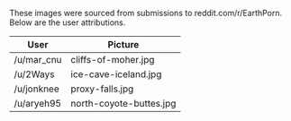 These images were sourced from submissions to reddit.com/r/EarthPorn. Below are
the user attributions.

| User       | Picture                 |
|------------|-------------------------|
| /u/mar_cnu | cliffs-of-moher.jpg     |
| /u/2Ways   | ice-cave-iceland.jpg    |
| /u/jonknee | proxy-falls.jpg         |
| /u/aryeh95 | north-coyote-buttes.jpg |
